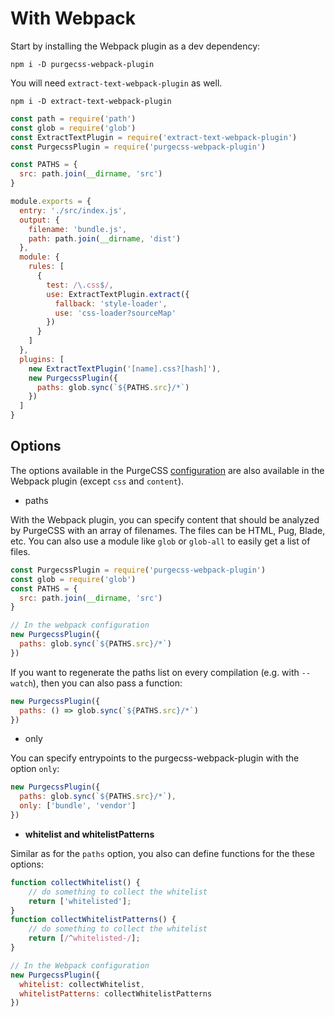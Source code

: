 # With Webpack

Start by installing the Webpack plugin as a dev dependency:

```text
npm i -D purgecss-webpack-plugin
```

You will need `extract-text-webpack-plugin` as well.

```text
npm i -D extract-text-webpack-plugin
```

```javascript
const path = require('path')
const glob = require('glob')
const ExtractTextPlugin = require('extract-text-webpack-plugin')
const PurgecssPlugin = require('purgecss-webpack-plugin')

const PATHS = {
  src: path.join(__dirname, 'src')
}

module.exports = {
  entry: './src/index.js',
  output: {
    filename: 'bundle.js',
    path: path.join(__dirname, 'dist')
  },
  module: {
    rules: [
      {
        test: /\.css$/,
        use: ExtractTextPlugin.extract({
          fallback: 'style-loader',
          use: 'css-loader?sourceMap'
        })
      }
    ]
  },
  plugins: [
    new ExtractTextPlugin('[name].css?[hash]'),
    new PurgecssPlugin({
      paths: glob.sync(`${PATHS.src}/*`)
    })
  ]
}
```

## Options

The options available in the PurgeCSS [configuration](https://www.purgecss.com/configuration.html) are also available in the Webpack plugin \(except `css` and `content`\).

* paths

With the Webpack plugin, you can specify content that should be analyzed by PurgeCSS with an array of filenames. The files can be HTML, Pug, Blade, etc. You can also use a module like `glob` or `glob-all` to easily get a list of files.

```javascript
const PurgecssPlugin = require('purgecss-webpack-plugin')
const glob = require('glob')
const PATHS = {
  src: path.join(__dirname, 'src')
}

// In the webpack configuration
new PurgecssPlugin({
  paths: glob.sync(`${PATHS.src}/*`)
})
```

If you want to regenerate the paths list on every compilation \(e.g. with `--watch`\), then you can also pass a function:

```javascript
new PurgecssPlugin({
  paths: () => glob.sync(`${PATHS.src}/*`)
})
```

* only

You can specify entrypoints to the purgecss-webpack-plugin with the option `only`:

```javascript
new PurgecssPlugin({
  paths: glob.sync(`${PATHS.src}/*`),
  only: ['bundle', 'vendor']
})
```

* **whitelist and whitelistPatterns**

Similar as for the `paths` option, you also can define functions for the these options:

```javascript
function collectWhitelist() {
    // do something to collect the whitelist
    return ['whitelisted'];
}
function collectWhitelistPatterns() {
    // do something to collect the whitelist
    return [/^whitelisted-/];
}

// In the Webpack configuration
new PurgecssPlugin({
  whitelist: collectWhitelist,
  whitelistPatterns: collectWhitelistPatterns
})
```

